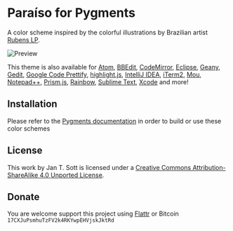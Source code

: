 # Paraíso for Pygments

A color scheme inspired by the colorful illustrations by Brazilian artist [Rubens LP](http://www.rubenslp.com.br/).

![Preview](https://raw.github.com/idleberg/Paraiso-Pygments/master/screenshot.png)

This theme is also available for [Atom](https://github.com/idleberg/atom-paraiso-dark), [BBEdit](https://github.com/idleberg/Paraiso-BBEdit), [CodeMirror](https://github.com/idleberg/Paraiso-CodeMirror), [Eclipse](https://github.com/idleberg/Paraiso-Eclipse), [Geany](https://github.com/idleberg/Paraiso-Geany), [Gedit](https://github.com/idleberg/Paraiso-Gedit), [Google Code Prettify](https://github.com/idleberg/Paraiso-Google-Code-Prettify), [highlight.js](https://github.com/idleberg/Paraiso-highlight.js), [IntelliJ IDEA](https://github.com/idleberg/Paraiso-IntelliJ-IDEA), [iTerm2](https://github.com/idleberg/Paraiso-iTerm2), [Mou](https://github.com/idleberg/Paraiso-Mou), [Notepad++](https://github.com/idleberg/Paraiso-Notepad-plus-plus), [Prism.js](https://github.com/idleberg/Paraiso-Prism), [Rainbow](https://github.com/idleberg/Paraiso-Rainbow), [Sublime Text](https://github.com/idleberg/Paraiso.tmTheme), [Xcode](https://github.com/idleberg/Paraiso-Xcode) and more!

## Installation

Please refer to the [Pygments documentation](http://pygments.org/docs/) in order to build or use these color schemes

## License

This work by Jan T. Sott is licensed under a [Creative Commons Attribution-ShareAlike 4.0 Unported License](http://creativecommons.org/licenses/by-sa/4.0/deed.en_US).

## Donate

You are welcome support this project using [Flattr](https://flattr.com/submit/auto?user_id=idleberg&url=https://github.com/idleberg/Paraiso-Pygments) or Bitcoin `17CXJuPsmhuTzFV2k4RKYwpEHVjskJktRd`